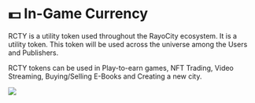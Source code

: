 # 💵 In-Game Currency

RCTY is a utility token used throughout the RayoCity ecosystem. It is a utility token. This token will be used across the universe among the Users and Publishers.

RCTY tokens can be used in Play-to-earn games, NFT Trading, Video Streaming, Buying/Selling E-Books and Creating a new city.

![](<../.gitbook/assets/rcty\_coin (1).png>)
